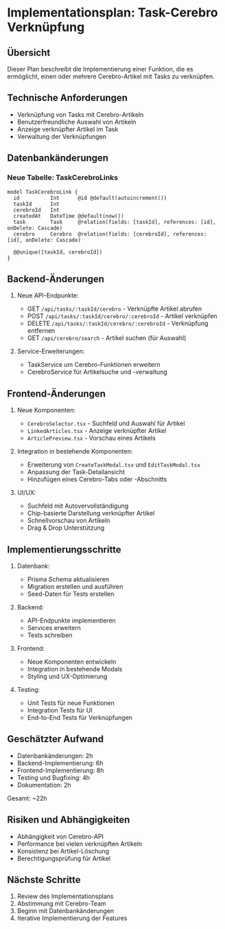 # Implementationsplan: Task-Cerebro Verknüpfung

## Übersicht
Dieser Plan beschreibt die Implementierung einer Funktion, die es ermöglicht, einen oder mehrere Cerebro-Artikel mit Tasks zu verknüpfen.

## Technische Anforderungen
- Verknüpfung von Tasks mit Cerebro-Artikeln
- Benutzerfreundliche Auswahl von Artikeln
- Anzeige verknüpfter Artikel im Task
- Verwaltung der Verknüpfungen

## Datenbankänderungen
### Neue Tabelle: TaskCerebroLinks
```prisma
model TaskCerebroLink {
  id          Int      @id @default(autoincrement())
  taskId      Int
  cerebroId   Int
  createdAt   DateTime @default(now())
  task        Task     @relation(fields: [taskId], references: [id], onDelete: Cascade)
  cerebro     Cerebro  @relation(fields: [cerebroId], references: [id], onDelete: Cascade)

  @@unique([taskId, cerebroId])
}
```

## Backend-Änderungen
1. Neue API-Endpunkte:
   - GET `/api/tasks/:taskId/cerebro` - Verknüpfte Artikel abrufen
   - POST `/api/tasks/:taskId/cerebro/:cerebroId` - Artikel verknüpfen
   - DELETE `/api/tasks/:taskId/cerebro/:cerebroId` - Verknüpfung entfernen
   - GET `/api/cerebro/search` - Artikel suchen (für Auswahl)

2. Service-Erweiterungen:
   - TaskService um Cerebro-Funktionen erweitern
   - CerebroService für Artikelsuche und -verwaltung

## Frontend-Änderungen
1. Neue Komponenten:
   - `CerebroSelector.tsx` - Suchfeld und Auswahl für Artikel
   - `LinkedArticles.tsx` - Anzeige verknüpfter Artikel
   - `ArticlePreview.tsx` - Vorschau eines Artikels

2. Integration in bestehende Komponenten:
   - Erweiterung von `CreateTaskModal.tsx` und `EditTaskModal.tsx`
   - Anpassung der Task-Detailansicht
   - Hinzufügen eines Cerebro-Tabs oder -Abschnitts

3. UI/UX:
   - Suchfeld mit Autovervollständigung
   - Chip-basierte Darstellung verknüpfter Artikel
   - Schnellvorschau von Artikeln
   - Drag & Drop Unterstützung

## Implementierungsschritte
1. Datenbank:
   - Prisma Schema aktualisieren
   - Migration erstellen und ausführen
   - Seed-Daten für Tests erstellen

2. Backend:
   - API-Endpunkte implementieren
   - Services erweitern
   - Tests schreiben

3. Frontend:
   - Neue Komponenten entwickeln
   - Integration in bestehende Modals
   - Styling und UX-Optimierung

4. Testing:
   - Unit Tests für neue Funktionen
   - Integration Tests für UI
   - End-to-End Tests für Verknüpfungen

## Geschätzter Aufwand
- Datenbankänderungen: 2h
- Backend-Implementierung: 6h
- Frontend-Implementierung: 8h
- Testing und Bugfixing: 4h
- Dokumentation: 2h

Gesamt: ~22h

## Risiken und Abhängigkeiten
- Abhängigkeit von Cerebro-API
- Performance bei vielen verknüpften Artikeln
- Konsistenz bei Artikel-Löschung
- Berechtigungsprüfung für Artikel

## Nächste Schritte
1. Review des Implementationsplans
2. Abstimmung mit Cerebro-Team
3. Beginn mit Datenbankänderungen
4. Iterative Implementierung der Features 